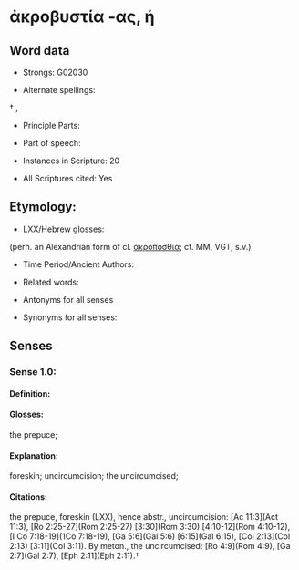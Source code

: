 # ἀκροβυστία -ας, ή

<!-- Status: S2=NeedsEdits -->
<!-- Lexica used for edits:   -->

## Word data

* Strongs: G02030

* Alternate spellings:

† , 

* Principle Parts: 


* Part of speech: 


* Instances in Scripture: 20

* All Scriptures cited: Yes

## Etymology: 


* LXX/Hebrew glosses: 

(perh. an Alexandrian form of cl. [ἀκροποσθία](); cf. MM, VGT, s.v.) 

* Time Period/Ancient Authors: 


* Related words: 

* Antonyms for all senses

* Synonyms for all senses: 


## Senses 


### Sense  1.0: 

#### Definition: 

#### Glosses: 

the prepuce; 

#### Explanation: 

foreskin; 
uncircumcision; 
the uncircumcised; 

#### Citations: 

the prepuce, foreskin (LXX), hence abstr., uncircumcision: [Ac 11:3](Act 11:3), [Ro 2:25-27](Rom 2:25-27) [3:30](Rom 3:30) [4:10-12](Rom 4:10-12), [I Co 7:18-19](1Co 7:18-19), [Ga 5:6](Gal 5:6) [6:15](Gal 6:15), [Col 2:13](Col 2:13) [3:11](Col 3:11). By meton., the uncircumcised: [Ro 4:9](Rom 4:9), [Ga 2:7](Gal 2:7), [Eph 2:11](Eph 2:11).†
